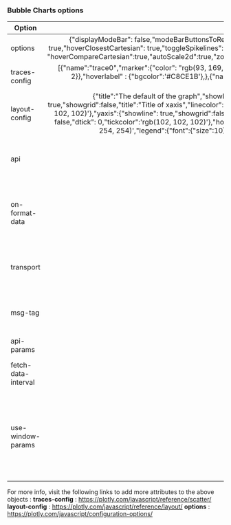 ### Bubble Charts options

| Option        | Default value   | Description   | Type | Required   |
| ------------- |:-------------:|:-------------:|:-------------:|:----------|
 options | {"displayModeBar": false,"modeBarButtonsToRemove":[], "displaylogo": false,"modeBarButtonsToRemoveWrapper":{"toImage": true,"hoverClosestCartesian": true,"toggleSpikelines": true,"pan2d": true,"zoom2d": true,"resetScale2d":true,"select2d":true,"lasso2d":true,            "hoverCompareCartesian":true,"autoScale2d":true,"zoomOut2d":true,"zoomIn2d":true},"scrollZoom":false,"editable":false,"staticPlot":false},| options configuration | object | NO
 traces-config | [{"name":"trace0","marker":{"color": "rgb(93, 169, 214)","opacity": 1,"symbol": "square","line":{"color": "rgb(120,120,120)","width": 2}},"hoverlabel" : {"bgcolor":'#C8CE1B'},},{"name":"trace1","marker": {"sizeref": 2,"color": "rgb(93, 164, 214)"},"hoverlabel":{"bgcolor":'#C8CE1B'},}]|  configuration of the traces | array | NO
 layout-config | {"title":"The default of the graph","showlegend":false,"margin":{"l":140,"r":40,"b":50,"t":80},"xaxis":{"showline": true,"showgrid":false,"title":"Title of xaxis","linecolor":"rgb(204, 204, 204)","ticks":"outside","autotick": false,"dtick": 0,"tickcolor":'rgb(102, 102, 102)'},"yaxis":{"showline": true,"showgrid":false,"title":"Title of yaxis","linecolor":"rgb(204, 204, 204)","ticks":"outside","autotick": false,"dtick": 0,"tickcolor":'rgb(102, 102, 102)'},"hovermode": 'closest',"paper_bgcolor": 'rgb(253, 254, 254)',"plot_bgcolor": 'rgb(253, 254, 254)',"legend":{"font":{"size":10},"yanchor":"top","y":0.99,"xanchor":"left","x":0.01,"orientation":"v"}},| configuration of the layout | object | NO
  api | null | Name of the API to get data | string | Required if getting data from backend 
  on-format-data | null | Callback function to be called after data is returned from backend | function | NO
  transport |  'wss'     | 	method used to call api (can take "https" or "wss").	 | string | NO
  msg-tag   | null      | 	Subscribe to socket messages with tag name.		     | string | NO
  api-params  | null      | 	api parameters.  					| object | NO
  fetch-data-interval |  null     | 	the refresh interval in case of https transport.	 | int | NO
  use-window-params |  null     | 	If true the widget will merge the defined api-params with the params passed in the URL query params	 | boolean | NO
  
For more info, visit the following links to add more attributes to the above objects :
**traces-config** : <https://plotly.com/javascript/reference/scatter/>
**layout-config** : <https://plotly.com/javascript/reference/layout/>
**options** : <https://plotly.com/javascript/configuration-options/>
